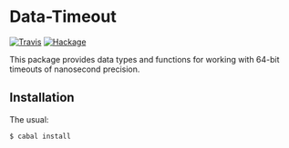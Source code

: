 Data-Timeout
===========

[![Travis](https://img.shields.io/travis/mvv/data-timeout/master.svg)](https://travis-ci.org/mvv/data-timeout) [![Hackage](https://img.shields.io/hackage/v/data-timeout.svg)](http://hackage.haskell.org/package/data-timeout)

This package provides data types and functions for working with 64-bit
timeouts of nanosecond precision.

Installation
------------
The usual:

	$ cabal install

